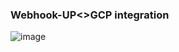 ### Webhook-UP<>GCP integration

![image](https://github.com/user-attachments/assets/6dacaff1-a379-4893-94ad-c905807f9093)
